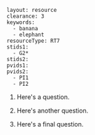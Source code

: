 ````
layout: resource
clearance: 3
keywords:
  - banana
  - elephant
resourceType: RT7
stids1:
  - G2*
stids2:
pvids1:
pvids2:
  - PI1
  - PI2

````

1. Here's a question.

2. Here's another question. 

3. Here's a final question.
